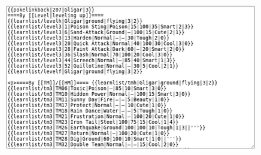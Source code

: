 </p><textarea readonly="" accesskey="," id="wpTextbox1" cols="80" rows="25" style="" class="mw-editfont-monospace" lang="en" dir="ltr" name="wpTextbox1">{{pokelinkback|207|Gligar|3}}
====By [[Level|leveling up]]====
{{learnlist/levelh|Gligar|ground|flying|3|2}}
{{learnlist/level3|1|Poison Sting|Poison|15|100|35|Smart|2|3}}
{{learnlist/level3|6|Sand-Attack|Ground|—|100|15|Cute|2|1}}
{{learnlist/level3|13|Harden|Normal|—|—|30|Tough|2|0}}
{{learnlist/level3|20|Quick Attack|Normal|40|100|30|Cool|3|0}}
{{learnlist/level3|28|Faint Attack|Dark|60|—|20|Smart|2|0}}
{{learnlist/level3|36|Slash|Normal|70|100|20|Cool|3|0}}
{{learnlist/level3|44|Screech|Normal|—|85|40|Smart|1|3}}
{{learnlist/level3|52|Guillotine|Normal|—|30|5|Cool|2|1}}
{{learnlist/levelf|Gligar|ground|flying|3|2}}

====By [[TM]]/[[HM]]====
{{learnlist/tmh|Gligar|ground|flying|3|2}}
{{learnlist/tm3|TM06|Toxic|Poison|—|85|10|Smart|3|0}}
{{learnlist/tm3|TM10|Hidden Power|Normal|—|100|15|Smart|3|0}}
{{learnlist/tm3|TM11|Sunny Day|Fire|—|—|5|Beauty|1|0}}
{{learnlist/tm3|TM17|Protect|Normal|—|—|10|Cute|1|0}}
{{learnlist/tm3|TM18|Rain Dance|Water|—|—|5|Tough|1|0}}
{{learnlist/tm3|TM21|Frustration|Normal|—|100|20|Cute|1|0}}
{{learnlist/tm3|TM23|Iron Tail|Steel|100|75|15|Cool|1|4}}
{{learnlist/tm3|TM26|Earthquake|Ground|100|100|10|Tough|1|3||'''}}
{{learnlist/tm3|TM27|Return|Normal|—|100|20|Cute|1|0}}
{{learnlist/tm3|TM28|Dig|Ground|60|100|10|Smart|1|0||'''}}
{{learnlist/tm3|TM32|Double Team|Normal|—|—|15|Cool|2|0}}
{{learnlist/tm3|TM36|Sludge Bomb|Poison|90|100|10|Tough|2|1}}
{{learnlist/tm3|TM37|Sandstorm|Rock|—|—|10|Tough|3|0}}
{{learnlist/tm3|TM39|Rock Tomb|Rock|50|80|10|Smart|3|0}}
{{learnlist/tm3|TM40|Aerial Ace|Flying|60|—|20|Cool|2|0||'''}}
{{learnlist/tm3|TM42|Facade|Normal|70|100|20|Cute|2|0}}
{{learnlist/tm3|TM43|Secret Power|Normal|70|100|20|Smart|1|0}}
{{learnlist/tm3|TM44|Rest|Psychic|—|—|10|Cute|2|0}}
{{learnlist/tm3|TM45|Attract|Normal|—|100|15|Cute|2|0}}
{{learnlist/tm3|TM46|Thief|Dark|40|100|10|Tough|1|0}}
{{learnlist/tm3|TM47|Steel Wing|Steel|70|90|25|Cool|2|0}}
{{learnlist/tm3|HM01|Cut|Normal|50|95|30|Cool|2|1}}
{{learnlist/tm3|HM04|Strength|Normal|80|100|15|Tough|2|1}}
{{learnlist/tm3|HM06|Rock Smash|Fighting|20|100|15|Tough|1|0}}
{{learnlist/tmf|Gligar|ground|flying|3|2}}

====By {{pkmn|breeding}}====
{{learnlist/breedh|Gligar|ground|flying|3|2}}
{{learnlist/breed3|{{MSP/3|214|Heracross}}|Counter|Fighting|—|100|20|Tough|2|0}}
{{learnlist/breed3|{{MSP/3|212|Scizor}}{{MSP/3|290|Nincada}}{{MSP/3|291|Ninjask}}|Metal Claw|Steel|50|95|35|Cool|4|0}}
{{learnlist/breed3|{{MSP/3|123|Scyther}}|Razor Wind|Normal|80|100|10|Cool|3|0}}
{{learnlist/breed3|{{MSP/3|328|Trapinch}}{{MSP/3|329|Vibrava}}{{MSP/3|330|Flygon}}|Sand Tomb|Ground|15|70|15|Smart|3|0||'''}}
{{learnlist/breed3|{{MSP/3|123|Scyther}}{{MSP/3|212|Scizor}}{{MSP/3|193|Yanma}}|Wing Attack|Flying|60|100|35|Cool|2|0||'''}}
{{learnlist/breedf|Gligar|ground|flying|3|2}}

====By [[Move Tutor|tutoring]]====
{{learnlist/tutorh|Gligar|ground|flying|3|2}}
{{learnlist/tutor3|Counter|Fighting|—|100|20|Tough|2|0|||yes|yes|no}}
{{learnlist/tutor3|Double-Edge|Normal|120|100|15|Tough|6|0|||yes|yes|yes}}
{{learnlist/tutor3|Dream Eater|Psychic|100|100|15|Smart|2|2|||yes|yes|yes}}
{{learnlist/tutor3|Endure|Normal|—|—|10|Tough|2|0|||no|yes|no}}
{{learnlist/tutor3|Fury Cutter|Bug|10|95|20|Cool|3|0|||no|yes|no}}
{{learnlist/tutor3|Mimic|Normal|—|—|10|Cute|1|0|||yes|yes|yes}}
{{learnlist/tutor3|Rock Slide|Rock|75|90|10|Tough|1|3|||yes|yes|no}}
{{learnlist/tutor3|Sleep Talk|Normal|—|—|10|Cute|3|0|||no|yes|no}}
{{learnlist/tutor3|Snore|Normal|40|100|15|Cute|4|0|||no|yes|no}}
{{learnlist/tutor3|Substitute|Normal|—|—|10|Smart|2|0|||yes|yes|yes}}
{{learnlist/tutor3|Swagger|Normal|—|90|15|Cute|2|0|||no|yes|yes}}
{{learnlist/tutor3|Swift|Normal|60|—|20|Cool|2|0|||no|yes|no}}
{{learnlist/tutor3|Swords Dance|Normal|—|—|30|Beauty|1|0|||yes|yes|no}}
{{learnlist/tutorf|Gligar|ground|flying|3|2}}

====Special moves====
{{Shadow moves|207|43|Shadow Rush|--|--|--|Faint Attack|Dark|Sand-Attack|Ground|Poison Sting|Poison|Slash|Normal|Colo|ground|flying}}

[[fr:Scorplane/Génération 3]]
[[it:Gligar/Mosse apprese in terza generazione]]
[[ja:グライガー/第六世代以前のおぼえるわざ]]
[[zh:天蝎/第三世代招式表]]
